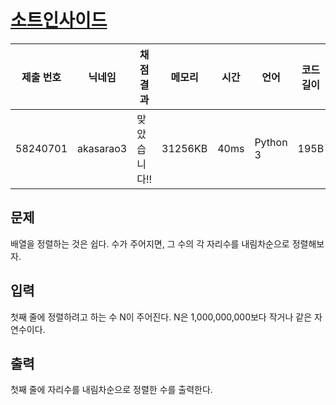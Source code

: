 #  [소트인사이드](https://www.acmicpc.net/problem/1427) 

| 제출 번호 | 닉네임 | 채점 결과 | 메모리 | 시간 | 언어 | 코드 길이 |
|---|---|---|---|---|---|---|
|58240701|akasarao3|맞았습니다!! |31256KB|40ms|Python 3|195B|

## 문제
<p>배열을 정렬하는 것은 쉽다. 수가 주어지면, 그 수의 각 자리수를 내림차순으로 정렬해보자.</p>

## 입력
<p>첫째 줄에 정렬하려고 하는 수 N이 주어진다. N은 1,000,000,000보다 작거나 같은 자연수이다.</p>

## 출력
<p>첫째 줄에 자리수를 내림차순으로 정렬한 수를 출력한다.</p>

